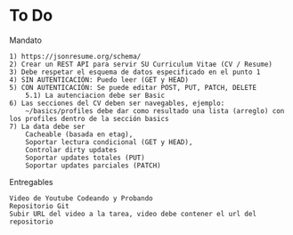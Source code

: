 # To Do
Mandato

    1) https://jsonresume.org/schema/
    2) Crear un REST API para servir SU Curriculum Vitae (CV / Resume)
    3) Debe respetar el esquema de datos especificado en el punto 1
    4) SIN AUTENTICACIÓN: Puedo leer (GET y HEAD)
    5) CON AUTENTICACIÓN: Se puede editar POST, PUT, PATCH, DELETE
        5.1) La autenciacion debe ser Basic
    6) Las secciones del CV deben ser navegables, ejemplo:
        ~/basics/profiles debe dar como resultado una lista (arreglo) con los profiles dentro de la sección basics
    7) La data debe ser
        Cacheable (basada en etag),
        Soportar lectura condicional (GET y HEAD),
        Controlar dirty updates
        Soportar updates totales (PUT)
        Soportar updates parciales (PATCH)

Entregables

    Video de Youtube Codeando y Probando
    Repositorio Git
    Subir URL del video a la tarea, video debe contener el url del repositorio